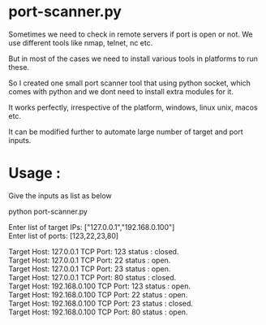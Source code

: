 # port-scanner.py

Sometimes we need to check in remote servers if port is open or not. We use different tools like nmap, telnet, nc etc.

But in most of the cases we need to install various tools in platforms to run these.

So I created one small port scanner tool that using python socket, which comes with python and we dont need to install extra modules for it.

It works perfectly, irrespective of the platform, windows, linux unix, macos etc.


It can be modified further to automate large number of target and port inputs.

# Usage : <br />
Give the inputs as list as below <br />

python port-scanner.py <br />

Enter list of target IPs: ["127.0.0.1","192.168.0.100"] <br />
Enter list of ports: [123,22,23,80] <br />
 
Target Host: 127.0.0.1 TCP Port: 123 status : closed. <br />
Target Host: 127.0.0.1 TCP Port: 22 status : open. <br />
Target Host: 127.0.0.1 TCP Port: 23 status : open. <br />
Target Host: 127.0.0.1 TCP Port: 80 status : closed. <br />
Target Host: 192.168.0.100 TCP Port: 123 status : open. <br />
Target Host: 192.168.0.100 TCP Port: 22 status : open. <br />
Target Host: 192.168.0.100 TCP Port: 23 status : closed. <br />
Target Host: 192.168.0.100 TCP Port: 80 status : open. <br />


